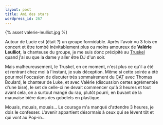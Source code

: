 ```yaml
---
layout: post
title: Ami des stars
wordpress_id: 267
---
```


{% asset valerie-leulliot.jpg %}

Autour de Lucie est (était ?) un groupe formidable. Après l'avoir vu 3 fois en
concert et être tombé inévitablement plus ou moins amoureux de **Valérie
Leulliot**, la chanteuse du groupe, je me suis donc précipité au [Truskel][1]
quand j'ai su que la dame y aller être DJ d'un soir.

Mais malheureusement, le Truskel, en ce moment, n'est plus ce qu'il a été et
rentrant chez moi à l'instant, je suis déception. Même si cette soirée a été
pour moi l'occasion de discuter très sommairement du [CAT][2] avec Thomas
Boulard, le chanteur de Luke, et avec Valérie (discussion certes agrémentée
d'une bise), le set de celle-ci ne devait commencer qu'à 3 heures et tout avant
cela, on a surtout mangé du rap, plutôt pourri, en buvant de la mauvaise bière
dans des gobelets en plastique.

Mouais, mouais, mouais… Le courage m'a manqué d'attendre 3 heures, je dois le
confesser. L'avenir appartient désormais à ceux qui se lèvent tôt et qui vont au
Pop-in…

[1]: http://www.truskel.com
[2]: http://www.infoconcert.com/html/salle.php?id=6604
